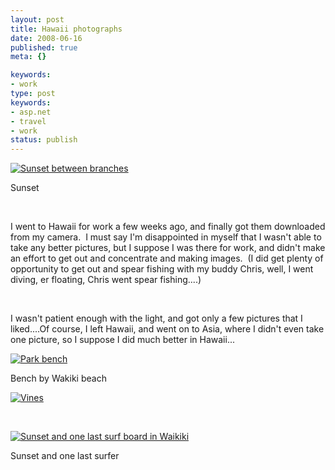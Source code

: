 ```yaml
---
layout: post
title: Hawaii photographs
date: 2008-06-16
published: true
meta: {}

keywords:
- work
type: post
keywords:
- asp.net
- travel
- work
status: publish
---
```



[![Sunset between branches](http://media.eick.us/2011/05/2585863826_3e13ee9c02.jpg)](http://www.flickr.com/photos/19429588@N00/2585863826/ "Sunset between branches")



Sunset



 



I went to Hawaii for work a few weeks ago, and finally got them downloaded from my camera.  I must say I'm disappointed in myself that I wasn't able to take any better pictures, but I suppose I was there for work, and didn't make an effort to get out and concentrate and making images.  (I did get plenty of opportunity to get out and spear fishing with my buddy Chris, well, I went diving, er floating, Chris went spear fishing....)



 



I wasn't patient enough with the light, and got only a few pictures that I liked....Of course, I left Hawaii, and went on to Asia, where I didn't even take one picture, so I suppose I did much better in Hawaii...



[![Park bench](http://media.eick.us/2011/05/2585019485_12b845274e.jpg)](http://www.flickr.com/photos/19429588@N00/2585019485/ "Park bench")



Bench by Wakiki beach



[![Vines](http://media.eick.us/2011/05/2585844826_c70e031181.jpg)](http://www.flickr.com/photos/19429588@N00/2585844826/ "Vines")



 



[![Sunset and one last surf board in Waikiki](http://media.eick.us/2011/05/2585004321_3fe6f23d12.jpg)](http://www.flickr.com/photos/19429588@N00/2585004321/ "Sunset and one last surf board in Waikiki")



Sunset and one last surfer

